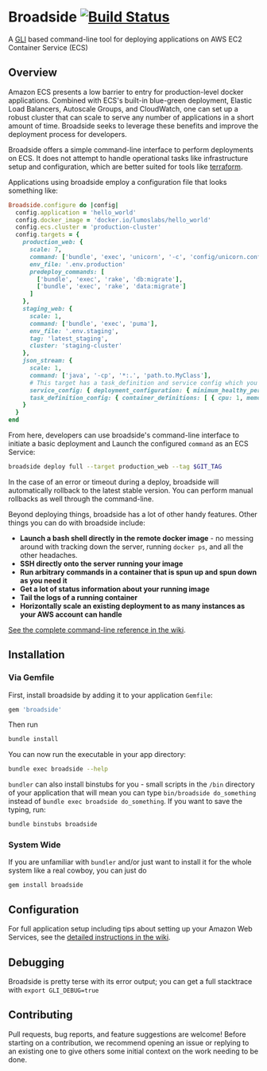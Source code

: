 # Broadside [![Build Status](https://travis-ci.org/lumoslabs/broadside.svg?branch=master)](https://travis-ci.org/lumoslabs/broadside)

A [GLI](https://github.com/davetron5000/gli) based command-line tool for deploying applications on AWS EC2 Container Service (ECS)

## Overview
Amazon ECS presents a low barrier to entry for production-level docker applications. Combined with ECS's built-in blue-green deployment, Elastic Load Balancers, Autoscale Groups, and CloudWatch, one can set up a robust cluster that can scale to serve any number of applications in a short amount of time. Broadside seeks to leverage these benefits and improve the deployment process for developers.

Broadside offers a simple command-line interface to perform deployments on ECS. It does not attempt to handle operational tasks like infrastructure setup and configuration, which are better suited for tools like [terraform](https://www.terraform.io/).

Applications using broadside employ a configuration file that looks something like:

```ruby
Broadside.configure do |config|
  config.application = 'hello_world'
  config.docker_image = 'docker.io/lumoslabs/hello_world'
  config.ecs.cluster = 'production-cluster'
  config.targets = {
    production_web: {
      scale: 7,
      command: ['bundle', 'exec', 'unicorn', '-c', 'config/unicorn.conf.rb'],
      env_file: '.env.production'
      predeploy_commands: [
        ['bundle', 'exec', 'rake', 'db:migrate'],
        ['bundle', 'exec', 'rake', 'data:migrate']
      ]
    },
    staging_web: {
      scale: 1,
      command: ['bundle', 'exec', 'puma'],
      env_file: '.env.staging',
      tag: 'latest_staging',
      cluster: 'staging-cluster'
    },
    json_stream: {
      scale: 1,
      command: ['java', '-cp', '*:.', 'path.to.MyClass'],
      # This target has a task_definition and service config which you use to bootstrap a new AWS Service
      service_config: { deployment_configuration: { minimum_healthy_percent: 0.5 } },
      task_definition_config: { container_definitions: [ { cpu: 1, memory: 2000, } ] }
    }
  }
end
```

From here, developers can use broadside's command-line interface to initiate a basic deployment and Launch the
configured `command` as an ECS Service:

```bash
broadside deploy full --target production_web --tag $GIT_TAG
```

In the case of an error or timeout during a deploy, broadside will automatically rollback to the latest stable version. You can perform manual rollbacks as well through the command-line.

Beyond deploying things, broadside has a lot of other handy features.  Other things you can do with broadside include:

- **Launch a bash shell directly in the remote docker image** - no messing around with tracking down the server, running `docker ps`, and all the other headaches.
- **SSH directly onto the server running your image**
- **Run arbitrary commands in a container that is spun up and spun down as you need it**
- **Get a lot of status information about your running image**
- **Tail the logs of a running container**
- **Horizontally scale an existing deployment to as many instances as your AWS account can handle**

[See the complete command-line reference in the wiki](https://github.com/lumoslabs/broadside/wiki/CLI-reference).


## Installation
### Via Gemfile
First, install broadside by adding it to your application `Gemfile`:

```ruby
gem 'broadside'
```

Then run
```bash
bundle install
```

You can now run the executable in your app directory:
```bash
bundle exec broadside --help
```

`bundler` can also install binstubs for you - small scripts in the `/bin` directory of your application that will mean you can type `bin/broadside do_something` instead of `bundle exec broadside do_something`.  If you want to save the typing, run:

```bash
bundle binstubs broadside
```

### System Wide
If you are unfamiliar with `bundler` and/or just want to install it for the whole system like a real cowboy, you can just do
```
gem install broadside
```

## Configuration
For full application setup including tips about setting up your Amazon Web Services, see the [detailed instructions in the wiki](https://github.com/lumoslabs/broadside/wiki).

## Debugging
Broadside is pretty terse with its error output; you can get a full stacktrace with `export GLI_DEBUG=true`

## Contributing
Pull requests, bug reports, and feature suggestions are welcome! Before starting on a contribution, we recommend opening an issue or replying to an existing one to give others some initial context on the work needing to be done.
